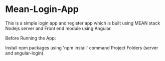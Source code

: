# Mean-Login-App
This is a simple login app and register app which is built using MEAN stack Nodejs server and Front end module using Angular.

Before Running the App:

Install npm packages using 'npm install' command Project Folders (server and angular-login).
